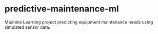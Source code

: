 # predictive-maintenance-ml
Machine Learning project predicting equipment maintenance needs using simulated sensor data.

